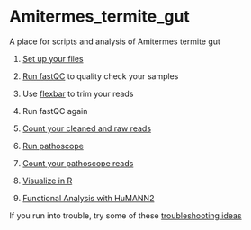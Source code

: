 # Amitermes_termite_gut
A place for scripts and analysis of Amitermes termite gut

1) [Set up your files](setup.md)

2) [Run fastQC](fastqc.md) to quality check your samples

3) Use [flexbar](flexbar.md) to trim your reads

4) Run fastQC again

4) [Count your cleaned and raw reads](countreads.md)

5) [Run pathoscope](pathoscope.md)

7) [Count your pathoscope reads](count_ps_reads.md)

8) [Visualize in R](R_analysis.md)

9) [Functional Analysis with HuMANN2](humann2.md)

If you run into trouble, try some of these [troubleshooting ideas](troubleshooting.md)
